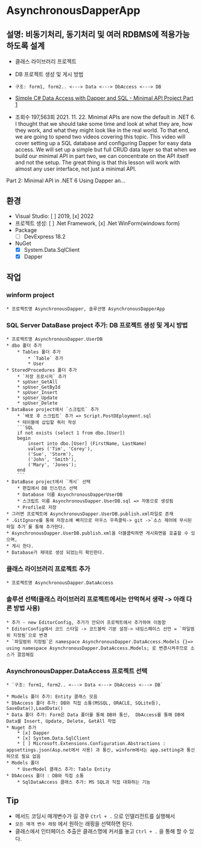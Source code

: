 ﻿# AsynchronousDapperApp

## 설명:  비동기처리, 동기처리 및 여러 RDBMS에 적용가능하도록 설계
* 클래스 라이브러리 프로젝트
* DB 프로젝트 생성 및 게시 방법
* `구조: form1, form2.. <---> Data <---> DbAccess <---> DB`

* [Simple C# Data Access with Dapper and SQL - Minimal API Project Part 1](https://youtu.be/dwMFg6uxQ0I?si=Nkf9Xj5p0ZtKXZZm)
* 조회수 197,563회  2021. 11. 22.
Minimal APIs are now the default in .NET 6. I thought that we should take some time and look at what they are, how they work, and what they might look like in the real world. To that end, we are going to spend two videos covering this topic. This video will cover setting up a SQL database and configuring Dapper for easy data access. We will set up a simple but full CRUD data layer so that when we build our minimal API in part two, we can concentrate on the API itself and not the setup. The great thing is that this lesson will work with almost any user interface, not just a minimal API. 

Part 2: Minimal API in .NET 6 Using Dapper an...  

## 환경
* Visual Studio: [ ] 2019, [x] 2022
* 프로젝트 생성: [ ] .Net Framework, [x] .Net WinForm(windows form)
* Package 
  * [ ] DevExpress 18.2
* NuGet
  * [x] System.Data.SqlClient 
  * [x] Dapper

## 작업
### winform project
	* 프로젝트명 AsynchronousDapper, 솔루션명 AsynchronousDapperApp
### SQL Server DataBase project 추가: DB 프로젝트 생성 및 게시 방법
	* 프로젝트명 AsynchronousDapper.UserDB
	* dbo 폴더 추가
		* Tables 폴더 추가
			* `Table` 추가
			* User
	* StoredProcedures 폴더 추가
		* `저장 프로시저` 추가
		* spUser_GetAll
		* spUser_GetById
		* spUser_Insert
		* spUser_Update
		* spUser_Delete
	* DataBase project에서 `스크립트` 추가
		* `배포 후 스크립트` 추가 => Script.PostDEployment.sql
		* 테이블에 삽입할 쿼리 작성
		```SQL
		if not exists (select 1 from dbo.[User])
		begin
			insert into dbo.[User] (FirstName, LastName)
			values ('Tim', 'Corey'),
			('Sue', 'Storm'),
			('John', 'Smith'),
			('Mary', 'Jones');
		end
		```
	* DataBase project에서 `게시` 선택
		* 편집에서 DB 인스턴스 선택
		* Database 이름 AsynchronousDapperUserDB
		* 스크립트 이름 AsynchronousDapper.UserDB.sql => 자동으로 생성됨
		* Profile로 저장
	* 그러면 프로젝트에 AsynchronousDapper.UserDB.publish.xml파일로 존재
	* .GitIgnore를 통해 저장소에 빠지므로 마우스 우측클릭-> git ->`소스 제어에 무시된 파일 추가`를 통해 추가한다.
	* AsynchronousDapper.UserDB.publish.xml을 더블클릭하면 게시화면을 호출할 수 있으며,
	* 게시 한다.
	* Database가 제대로 생성 되었는지 확인한다.
### 클래스 라이브러리 프로젝트 추가
	* 프로젝트명 AsynchronousDapper.DataAccess
### 솔루션 선택(클래스 라이브러리 프로젝트에서는 안먹혀서 생략 -> 아래 다른 방법 사용)
	* 추가 - new EditorConfig, 추가가 안되어 프로젝트에서 추가하여 이동함
	* EditorConfig에서 코드 스타일 -> 코드블럭 기분 설정-> 네임스페이스 선언 = `파일범위 지정됨`으로 변경
	* `파일범위 지정됨`은 namespace AsynchronousDapper.DataAccess.Models {}=> using namespace AsynchronousDapper.DataAccess.Models; 로 변경시켜주므로 소스가 깔끔해짐
### AsynchronousDapper.DataAccess 프로젝트 선택
	* `구조: form1, form2.. <---> Data <---> DbAccess <---> DB`
	
	* Models 폴더 추가: Entity 클래스 모음
	* DbAccess 폴더 추가: DB와 직접 소통(MSSQL, ORACLE, SQLite등), SaveData(),LoadData()
	* Data 폴더 추가: Form은 Data 폴더를 통해 DB와 통신,  DbAccess를 통해 DB에 Data를 Insert, Update, Delete, GetAll 작업
	* Nuget 추가
		* [x] Dapper
		* [x] System.Data.SqlClient
		* [ ] Microsoft.Extensions.Configuration.Abstractions : appsettings.json(Asp.net에서 사용) 과 통신, winform에서는 app.setting과 통신하므로 필요 없음
	* Models 폴더
		* UserModel 클래스 추가: Table Entity
	* DbAccess 폴더 : DB와 직접 소통
		* SqlDataAccess 클래스 추가: MS SQL과 직접 대화하는 기능
## Tip
* 메서드 코딩시 매개변수가 길 경우 `Ctrl + .` 으로 인델리전트를 실행해서
* `모든 매개 변수 래핑` 에서 원하는 래핑을 선택하면 된다.
* 클래스에서 인터페이스 추출은 클래스명에 커서를 놓고 `Ctrl + .` 을 통해 할 수 있다.
